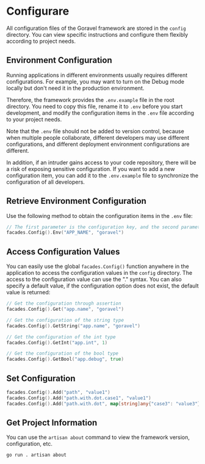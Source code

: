 # Configurare

All configuration files of the Goravel framework are stored in the `config` directory. You can view specific
instructions and configure them flexibly according to project needs.

## Environment Configuration

Running applications in different environments usually requires different configurations. For example, you may want to
turn on the Debug mode locally but don't need it in the production environment.

Therefore, the framework provides the `.env.example` file in the root directory. You need to copy this file, rename it
to `.env` before you start development, and modify the configuration items in the `.env` file according to your project
needs.

Note that the `.env` file should not be added to version control, because when multiple people collaborate, different
developers may use different configurations, and different deployment environment configurations are different.

In addition, if an intruder gains access to your code repository, there will be a risk of exposing sensitive
configuration. If you want to add a new configuration item, you can add it to the `.env.example` file to synchronize the
configuration of all developers.

## Retrieve Environment Configuration

Use the following method to obtain the configuration items in the `.env` file:

```go
// The first parameter is the configuration key, and the second parameter is the default value
facades.Config().Env("APP_NAME", "goravel")
```

## Access Configuration Values

You can easily use the global `facades.Config()` function anywhere in the application to access the configuration values
in the `config` directory. The access to the configuration value can use the "." syntax. You can also specify a default
value, if the configuration option does not exist, the default value is returned:

```go
// Get the configuration through assertion
facades.Config().Get("app.name", "goravel")

// Get the configuration of the string type
facades.Config().GetString("app.name", "goravel")

// Get the configuration of the int type
facades.Config().GetInt("app.int", 1)

// Get the configuration of the bool type
facades.Config().GetBool("app.debug", true)
```

## Set Configuration

```go
facades.Config().Add("path", "value1")
facades.Config().Add("path.with.dot.case1", "value1")
facades.Config().Add("path.with.dot", map[string]any{"case3": "value3"})
```

## Get Project Information

You can use the `artisan about` command to view the framework version, configuration, etc.

```bash
go run . artisan about
```
